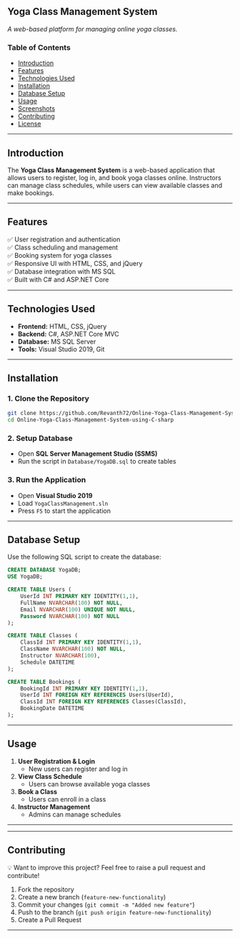 ## Yoga Class Management System  
*A web-based platform for managing online yoga classes.*  

### **Table of Contents**  
- [Introduction](#introduction)  
- [Features](#features)  
- [Technologies Used](#technologies-used)  
- [Installation](#installation)  
- [Database Setup](#database-setup)  
- [Usage](#usage)  
- [Screenshots](#screenshots)  
- [Contributing](#contributing)  
- [License](#license)  

---

## Introduction  
The **Yoga Class Management System** is a web-based application that allows users to register, log in, and book yoga classes online. Instructors can manage class schedules, while users can view available classes and make bookings.

---

## Features  
✅ User registration and authentication  
✅ Class scheduling and management  
✅ Booking system for yoga classes  
✅ Responsive UI with HTML, CSS, and jQuery  
✅ Database integration with MS SQL  
✅ Built with C# and ASP.NET Core  

---

## Technologies Used  
- **Frontend:** HTML, CSS, jQuery  
- **Backend:** C#, ASP.NET Core MVC  
- **Database:** MS SQL Server  
- **Tools:** Visual Studio 2019, Git  

---

## Installation  

### 1. Clone the Repository 
```bash
git clone https://github.com/Revanth72/Online-Yoga-Class-Management-System-using-C-sharp.git
cd Online-Yoga-Class-Management-System-using-C-sharp
```

### 2. Setup Database  
- Open **SQL Server Management Studio (SSMS)**  
- Run the script in `Database/YogaDB.sql` to create tables  

### 3. Run the Application  
- Open **Visual Studio 2019**  
- Load `YogaClassManagement.sln`  
- Press `F5` to start the application  

---

## Database Setup  
Use the following SQL script to create the database:  

```sql
CREATE DATABASE YogaDB;
USE YogaDB;

CREATE TABLE Users (
    UserId INT PRIMARY KEY IDENTITY(1,1),
    FullName NVARCHAR(100) NOT NULL,
    Email NVARCHAR(100) UNIQUE NOT NULL,
    Password NVARCHAR(100) NOT NULL
);

CREATE TABLE Classes (
    ClassId INT PRIMARY KEY IDENTITY(1,1),
    ClassName NVARCHAR(100) NOT NULL,
    Instructor NVARCHAR(100),
    Schedule DATETIME
);

CREATE TABLE Bookings (
    BookingId INT PRIMARY KEY IDENTITY(1,1),
    UserId INT FOREIGN KEY REFERENCES Users(UserId),
    ClassId INT FOREIGN KEY REFERENCES Classes(ClassId),
    BookingDate DATETIME
);
```

---

## Usage  
1. **User Registration & Login**  
   - New users can register and log in  
2. **View Class Schedule**  
   - Users can browse available yoga classes  
3. **Book a Class**  
   - Users can enroll in a class  
4. **Instructor Management**  
   - Admins can manage schedules  

---




---

## Contributing  
💡 Want to improve this project? Feel free to raise a pull request and contribute!  
1. Fork the repository  
2. Create a new branch (`feature-new-functionality`)  
3. Commit your changes (`git commit -m "Added new feature"`)  
4. Push to the branch (`git push origin feature-new-functionality`)  
5. Create a Pull Request  

---



